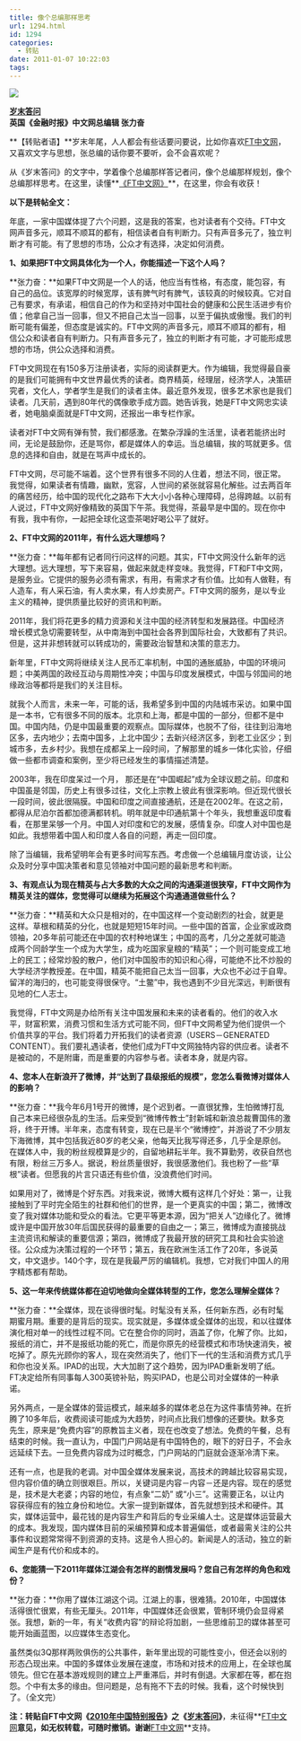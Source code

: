 ```yaml
---
title: 像个总编那样思考
url: 1294.html
id: 1294
categories:
  - 转贴
date: 2011-01-07 10:22:03
tags:
---
```


![](http://photo.guolaijie.com/rooufer/attachments/month_1101/y201117102134.jpg)  
  

**[岁末答问](http://www.ftchinese.com/story/001036271?page=1)  
英国《金融时报》中文网总编辑 张力奋**

  
**【转贴者语】**岁末年尾，人人都会有些话要问要说，比如你喜欢[FT中文网](http://www.ftchinese.com/)，又喜欢文字与思想，张总编的话你要不要听，会不会喜欢呢？  
  
从《岁末答问》的文字中，学着像个总编那样答记者问，像个总编那样规划，像个总编那样思考。在这里，读懂**[《FT中文网》](http://www.ftchinese.com/)**，在这里，你会有收获！  
  
**以下是转帖全文：**  
  
年底，一家中国媒体提了六个问题，这是我的答案，也对读者有个交待。FT中文网声音多元，顺耳不顺耳的都有，相信读者自有判断力。只有声音多元了，独立判断才有可能。有了思想的市场，公众才有选择，决定如何消费。  
  
**1、如果把FT中文网具体化为一个人，你能描述一下这个人吗？**  
  
**张力奋：**如果FT中文网是一个人的话，他应当有性格，有态度，能包容，有自己的品位。该宽厚的时候宽厚，该有脾气时有脾气，该较真的时候较真。它对自己有要求，有承诺，相信自己的作为和坚持对中国社会的健康和公民生活进步有价值；他拿自己当一回事，但又不把自己太当一回事，以至于偏执或傲慢。我们的判断可能有偏差，但态度是诚实的。FT中文网的声音多元，顺耳不顺耳的都有，相信公众和读者自有判断力。只有声音多元了，独立的判断才有可能，才可能形成思想的市场，供公众选择和消费。  
  
FT中文网现在有150多万注册读者，实际的阅读群更大。作为编辑，我觉得最自豪的是我们可能拥有中文世界最优秀的读者。商界精英，经理层，经济学人，决策研究者，文化人，学者学生是我们的读者主体。最近意外发现，很多艺术家也是我们读者。几天前，遇到80年代的偶像歌手成方圆。她告诉我，她是FT中文网忠实读者，她电脑桌面就是FT中文网，还报出一串专栏作家。  
  
读者对FT中文网有弹有赞，我们都感激。在繁杂浮躁的生活里，读者若能挤出时间，无论是鼓励你，还是骂你，都是媒体人的幸运。当总编辑，挨的骂就更多。信息的选择和自由，就是在骂声中成长的。  
  
FT中文网，尽可能不端着。这个世界有很多不同的人住着，想法不同，很正常。我觉得，如果读者有情趣，幽默，宽容，人世间的紧张就容易化解些。过去两百年的痛苦经历，给中国的现代化之路布下大大小小各种心理障碍，总得跨越。以前有人说过，FT中文网好像精致的英国下午茶。我觉得，茶最早是中国的。现在你中有我，我中有你，一起把全球化这壶茶喝好喝公平了就好。  
  
**2、FT中文网的2011年，有什么远大理想吗？**  
  
**张力奋：**每年都有记者同行问这样的问题。其实，FT中文网没什么新年的远大理想。远大理想，写下来容易，做起来就走样变味。我觉得，FT和FT中文网，是服务业。它提供的服务必须有需求，有用，有需求才有价值。比如有人做鞋，有人造车，有人采石油，有人卖水果，有人炒卖房产。FT中文网的服务，是以专业主义的精神，提供质量比较好的资讯和判断。  
  
2011年，我们将花更多的精力资源和关注中国的经济转型和发展路径。中国经济增长模式急切需要转型，从中南海到中国社会各界到国际社会，大致都有了共识。但是，这并非想转就可以转成功的，需要政治智慧和决策的意志力。  
  
新年里，FT中文网将继续关注人民币汇率机制，中国的通胀威胁，中国的环境问题；中美两国的政经互动与周期性冲突；中国与印度发展模式，中国与邻国间的地缘政治等都将是我们的关注目标。  
  
就我个人而言，未来一年，可能的话，我希望多到中国的内陆城市采访。如果中国是一本书，它有很多不同的版本。北京和上海，都是中国的一部分，但都不是中国。中国内陆，仍是中国最重要的观察点。国际媒体，也脱不了俗，往往到沿海地区多，去内地少；去南中国多，上北中国少；去新兴经济区多，到老工业区少；到城市多，去乡村少。我想在成都呆上一段时间，了解那里的城乡一体化实验，仔细做一些都市调查和案例，至少将已经发生的事情描述清楚。  
  
2003年，我在印度呆过一个月， 那还是在“中国崛起”成为全球议题之前。印度和中国虽是邻国，历史上有很多过往，文化上宗教上彼此有很深影响。但近现代很长一段时间，彼此很隔膜。中国和印度之间直接通航，还是在2002年。在这之前，都得从尼泊尔首都加德满都转机。明年就是中印通航第十个年头，我想重返印度看看，在那里呆够一个月。中国人对印度和它的发展，感情复杂。印度人对中国也是如此。我想带着中国人和印度人各自的问题，再走一回印度。  
  
除了当编辑，我希望明年会有更多时间写东西。考虑做一个总编辑月度访谈，让公众及时分享中国决策者和意见领袖对中国问题的最新思考和判断。  
  
**3、有观点认为现在精英与占大多数的大众之间的沟通渠道很狭窄，FT中文网作为精英关注的媒体，您觉得可以继续为拓展这个沟通通道做些什么？**  
  
**张力奋：**精英和大众只是相对的，在中国这样一个变动剧烈的社会，就更是这样。草根和精英的分化，也就是短短15年时间。一些中国的首富，企业家或政商领袖，20多年前可能还在中国的农村种地谋生；中国的高考，几分之差就可能造成两个同龄学生一个成为大学生，成为吃国家皇粮的“精英”；一个则可能变成工地上的民工；经常炒股的散户，他们对中国股市的知识和心得，可能绝不比不炒股的大学经济学教授差。在中国，精英不能把自己太当一回事，大众也不必过于自卑。留洋的海归的，也可能变得很保守。“土鳖”中，我也遇到不少目光深远，判断很有见地的仁人志士。  
  
我觉得，FT中文网是办给所有关注中国发展和未来的读者看的。他们的收入水平，财富积累，消费习惯和生活方式可能不同，但FT中文网希望为他们提供一个价值共享的平台。我们将着力开拓我们的读者资源（USERS－GENERATED CONTENT）。我们要礼遇读者，使他们成为FT中文网独特内容的供应者。读者不是被动的，不是附庸，而是重要的内容参与者。读者本身，就是内容。  
  
**4、您本人在新浪开了微博，并“达到了县级报纸的规模”，您怎么看微博对媒体人的影响？**  
  
**张力奋：**我今年6月1号开的微博，是个迟到者。一直很犹豫，生怕微博打乱自己本来已经很杂乱的生活。后来受到“微博传教士”封新城和新浪总裁曹国伟的激将，终于开博。半年来，态度有转变，现在已是半个“微博控”，并游说了不少朋友下海微博，其中包括我近80岁的老父亲，他每天比我写得还多，几乎全是原创。在媒体人中，我的粉丝规模算是少的，自留地耕耘半年。我不算勤劳，收获自然也有限，粉丝三万多人。据说，粉丝质量很好，我很感激他们。我也粉了一些“草根”读者。但愿我的片言只语还有些价值，没浪费他们时间。  
  
如果用对了，微博是个好东西。对我来说，微博大概有这样几个好处：第一，让我接触到了平时完全陌生的社群和他们的世界，是一个更真实的中国；第二，微博改变了我对媒体功能和受众的看法。它更平等更本源，因为“把关人”边缘化了。微博或许是中国开放30年后国民获得的最重要的自由之一；第三，微博成为直接挑战主流资讯和解读的重要信源；第四，微博成了我最开放的研究工具和社会实验途径。公众成为决策过程的一个环节；第五，我在欧洲生活工作了20年，多说英文，中文退步。140个字，现在是我最严厉的编辑机。我想，它对我们中国人的用字精炼都有帮助。  
  
**5、这一年来传统媒体都在迫切地做向全媒体转型的工作，您怎么理解全媒体？**  
  
**张力奋：**全媒体，现在谈得很时髦。时髦没有关系，任何新东西，必有时髦期蜜月期。重要的是背后的现实。现实就是，多媒体或全媒体的出现，和以往媒体演化相对单一的线性过程不同。它在整合你的同时，涵盖了你，化解了你。比如，报纸的消亡，并不是报纸功能的死亡，而是你原先的经营模式和市场快速消失，被吃掉了。原先光顾你的客人，现在突然消失了，他们下一代的生活和消费方式几乎和你也没关系。IPAD的出现，大大加剧了这个趋势，因为IPAD重新发明了纸。 FT决定给所有同事每人300英镑补贴，购买IPAD，也是公司对全媒体的一种承诺。  
  
另外两点，一是全媒体的营运模式，越来越多的媒体老总在为这件事情劳神。在折腾了10多年后，收费阅读可能成为大趋势，时间点比我们想像的还要快。默多克先生，原来是“免费内容”的原教旨主义者，现在也改变了想法。免费的午餐，总有结束的时候。我一直认为，中国门户网站是有中国特色的，眼下的好日子，不会永远延续下去。一旦免费内容成为过时概念，门户网站的门庭就会逐渐冷清下来。  
  
还有一点，也是我的老调。对中国全媒体发展来说，高技术的跨越比较容易实现，但内容价值的确立则很艰巨。所以，关键词是内容－内容－还是内容。现在的感觉是，技术是大老婆；内容的地位，有点象“二奶” 或“小三”。这需要正名，以让内容获得应有的独立身份和地位。大家一提到新媒体，首先就想到技术和硬件。其实，媒体运营中，最花钱的是内容生产和背后的专业采编人士。这是媒体运营最大的成本。我发现，国内媒体目前的采编预算和成本普遍偏低，或者最需关注的公共事件和议题常常得不到资源的支持。这是令人担心的。新闻是人的活动，独立的新闻生产是有代价和成本的。  
  
**6、您能猜一下2011年媒体江湖会有怎样的剧情发展吗？您自己有怎样的角色和戏份？**  
  
**张力奋：**你用了媒体江湖这个词。江湖上的事，很难猜。2010年，中国媒体活得很忙很累，有些无厘头。2011年，中国媒体还会很累，管制环境仍会显得紧张。我想，新的一年，有关“收费内容”的辩论将加剧，一些思维前卫的媒体甚至可能开始画蓝图，以应媒体生态变化。  
  
虽然类似3Q那样两败俱伤的公共事件，新年里出现的可能性变小，但还会以别的形态凸现出来。中国的多媒体业发展在速度，市场和对技术的应用上，在全球也属领先。但它在基本游戏规则的建立上严重滞后，并时有倒退。大家都在等，都在抱怨。个中有太多的缘由。但问题是，总有拖不下去的时候。我看，这个时候快到了。（全文完）  
  
**注：**转贴自FT中文网**《[2010年中国特别报告](http://www.ftchinese.com/topic/2010annualreport.html/)》**之**《[岁末答问](http://www.ftchinese.com/story/001036271?page=1)》**，未征得**[FT中文网](http://www.ftchinese.com/)**意见，如无权转载，可随时撤销。谢谢**[FT中文网](http://www.ftchinese.com/)**支持。